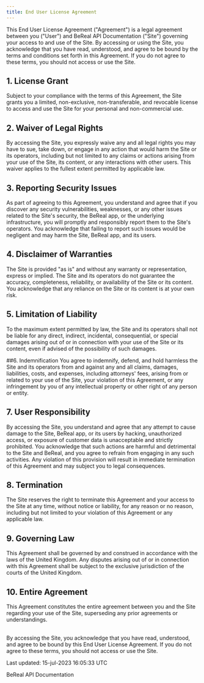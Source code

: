 ```yaml
---
title: End User License Agreement
---
```


This End User License Agreement ("Agreement") is a legal agreement between you ("User") and BeReal API Documentation ("Site") governing your access to and use of the Site. By accessing or using the Site, you acknowledge that you have read, understood, and agree to be bound by the terms and conditions set forth in this Agreement. If you do not agree to these terms, you should not access or use the Site.

## 1. License Grant
   Subject to your compliance with the terms of this Agreement, the Site grants you a limited, non-exclusive, non-transferable, and revocable license to access and use the Site for your personal and non-commercial use.

## 2. Waiver of Legal Rights
   By accessing the Site, you expressly waive any and all legal rights you may have to sue, take down, or engage in any action that would harm the Site or its operators, including but not limited to any claims or actions arising from your use of the Site, its content, or any interactions with other users. This waiver applies to the fullest extent permitted by applicable law.

## 3. Reporting Security Issues
   As part of agreeing to this Agreement, you understand and agree that if you discover any security vulnerabilities, weaknesses, or any other issues related to the Site's security, the BeReal app, or the underlying infrastructure, you will promptly and responsibly report them to the Site's operators. You acknowledge that failing to report such issues would be negligent and may harm the Site, BeReal app, and its users.

## 4. Disclaimer of Warranties
   The Site is provided "as is" and without any warranty or representation, express or implied. The Site and its operators do not guarantee the accuracy, completeness, reliability, or availability of the Site or its content. You acknowledge that any reliance on the Site or its content is at your own risk.

## 5. Limitation of Liability
   To the maximum extent permitted by law, the Site and its operators shall not be liable for any direct, indirect, incidental, consequential, or special damages arising out of or in connection with your use of the Site or its content, even if advised of the possibility of such damages.

##6. Indemnification
   You agree to indemnify, defend, and hold harmless the Site and its operators from and against any and all claims, damages, liabilities, costs, and expenses, including attorneys' fees, arising from or related to your use of the Site, your violation of this Agreement, or any infringement by you of any intellectual property or other right of any person or entity.

## 7. User Responsibility
   By accessing the Site, you understand and agree that any attempt to cause damage to the Site, BeReal app, or its users by hacking, unauthorized access, or exposure of customer data is unacceptable and strictly prohibited. You acknowledge that such actions are harmful and detrimental to the Site and BeReal, and you agree to refrain from engaging in any such activities. Any violation of this provision will result in immediate termination of this Agreement and may subject you to legal consequences.

## 8. Termination
   The Site reserves the right to terminate this Agreement and your access to the Site at any time, without notice or liability, for any reason or no reason, including but not limited to your violation of this Agreement or any applicable law.

## 9. Governing Law
   This Agreement shall be governed by and construed in accordance with the laws of the United Kingdom. Any disputes arising out of or in connection with this Agreement shall be subject to the exclusive jurisdiction of the courts of the United Kingdom.

## 10. Entire Agreement
   This Agreement constitutes the entire agreement between you and the Site regarding your use of the Site, superseding any prior agreements or understandings.


<br> 
By accessing the Site, you acknowledge that you have read, understood, and agree to be bound by this End User License Agreement. If you do not agree to these terms, you should not access or use the Site.


Last updated: 15-jul-2023 16:05:33 UTC

BeReal API Documentation

